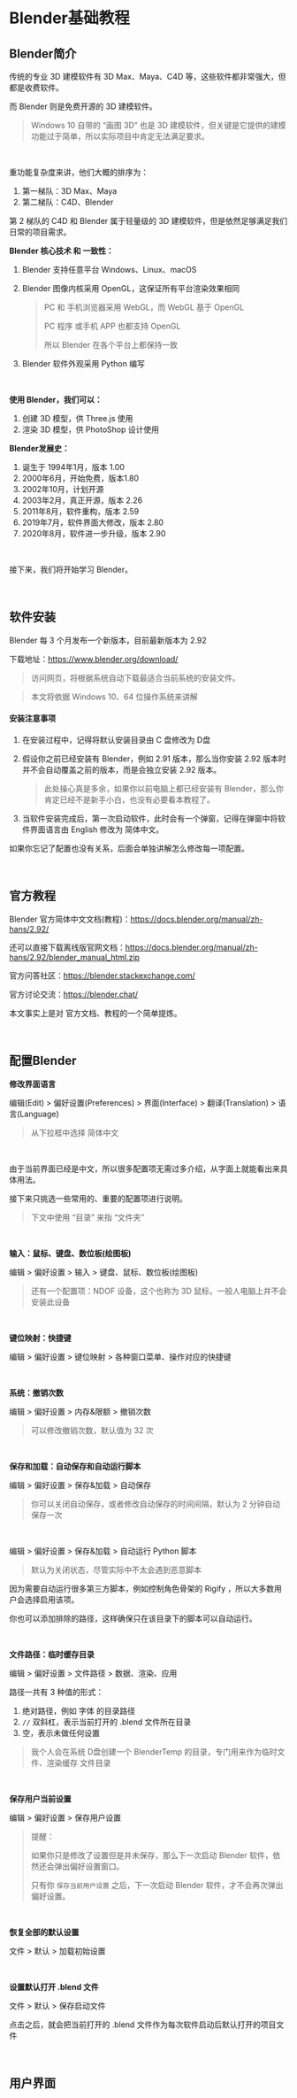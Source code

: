 # Blender基础教程



## Blender简介

传统的专业 3D 建模软件有 3D Max、Maya、C4D 等，这些软件都非常强大，但都是收费软件。

而 Blender 则是免费开源的 3D 建模软件。

> Windows 10 自带的 “画图 3D” 也是 3D 建模软件，但关键是它提供的建模功能过于简单，所以实际项目中肯定无法满足要求。



<br>

重功能复杂度来讲，他们大概的排序为：

1. 第一梯队：3D Max、Maya
2. 第二梯队：C4D、Blender

第 2 梯队的 C4D 和 Blender 属于轻量级的 3D 建模软件，但是依然足够满足我们日常的项目需求。



**Blender 核心技术 和 一致性：**

1. Blender 支持任意平台 Windows、Linux、macOS

2. Blender 图像内核采用 OpenGL，这保证所有平台渲染效果相同

   > PC 和 手机浏览器采用 WebGL，而 WebGL 基于 OpenGL
   >
   > PC 程序 或手机 APP 也都支持 OpenGL
   >
   > 所以 Blender 在各个平台上都保持一致

3. Blender 软件外观采用 Python 编写



<br>

**使用 Blender，我们可以：**

1. 创建 3D 模型，供 Three.js 使用
2. 渲染 3D 模型，供 PhotoShop 设计使用



**Blender发展史：**

1. 诞生于 1994年1月，版本 1.00
2. 2000年6月，开始免费，版本1.80
3. 2002年10月，计划开源
4. 2003年2月，真正开源，版本 2.26
5. 2011年8月，软件重构，版本 2.59
6. 2019年7月，软件界面大修改，版本 2.80
7. 2020年8月，软件进一步升级，版本 2.90



<br>

接下来，我们将开始学习 Blender。



<br>

## 软件安装

Blender 每 3 个月发布一个新版本，目前最新版本为 2.92



下载地址：https://www.blender.org/download/

> 访问网页，将根据系统自动下载最适合当前系统的安装文件。

> 本文将依据 Windows 10、64 位操作系统来讲解



#### 安装注意事项

1. 在安装过程中，记得将默认安装目录由 C 盘修改为 D盘

2. 假设你之前已经安装有 Blender，例如 2.91 版本，那么当你安装 2.92 版本时并不会自动覆盖之前的版本，而是会独立安装 2.92 版本。

   > 此处操心真是多余，如果你以前电脑上都已经安装有 Blender，那么你肯定已经不是新手小白，也没有必要看本教程了。

3. 当软件安装完成后，第一次启动软件，此时会有一个弹窗，记得在弹窗中将软件界面语言由 English 修改为 简体中文。



如果你忘记了配置也没有关系，后面会单独讲解怎么修改每一项配置。



<br>

## 官方教程

Blender 官方简体中文文档(教程)：https://docs.blender.org/manual/zh-hans/2.92/

还可以直接下载离线版官网文档：https://docs.blender.org/manual/zh-hans/2.92/blender_manual_html.zip



官方问答社区：https://blender.stackexchange.com/

官方讨论交流：https://blender.chat/



本文事实上是对 官方文档、教程的一个简单提炼。

<br>



## 配置Blender



**修改界面语言**

编辑(Edit) > 偏好设置(Preferences)  > 界面(Interface) > 翻译(Translation) > 语言(Language)

> 从下拉框中选择 简体中文



<br>

由于当前界面已经是中文，所以很多配置项无需过多介绍，从字面上就能看出来具体用法。

接下来只挑选一些常用的、重要的配置项进行说明。



> 下文中使用 “目录” 来指 “文件夹” 



<br>

**输入：鼠标、键盘、数位板(绘图板)**

编辑 > 偏好设置 > 输入 > 键盘、鼠标、数位板(绘图板)

> 还有一个配置项：NDOF 设备，这个也称为 3D 鼠标，一般人电脑上并不会安装此设备



<br>

**键位映射：快捷键**

编辑 > 偏好设置 > 键位映射 > 各种窗口菜单、操作对应的快捷键



<br>

**系统：撤销次数**

编辑 > 偏好设置 > 内存&限额 > 撤销次数

> 可以修改撤销次数，默认值为 32 次



<br>

**保存和加载：自动保存和自动运行脚本**

编辑 > 偏好设置 > 保存&加载 > 自动保存

> 你可以关闭自动保存，或者修改自动保存的时间间隔，默认为 2 分钟自动保存一次



<br>

编辑 > 偏好设置 > 保存&加载 > 自动运行 Python 脚本

> 默认为关闭状态，尽管实际中不太会遇到恶意脚本

因为需要自动运行很多第三方脚本，例如控制角色骨架的 Rigify ，所以大多数用户会选择启用该项。

你也可以添加排除的路径，这样确保只在该目录下的脚本可以自动运行。



<br>

**文件路径：临时缓存目录**

编辑 > 偏好设置 > 文件路径 > 数据、渲染、应用

路径一共有 3 种值的形式：

1. 绝对路径，例如 字体 的目录路径
2. `//` 双斜杠，表示当前打开的 .blend 文件所在目录
3. 空，表示未做任何设置

> 我个人会在系统 D盘创建一个 BlenderTemp 的目录，专门用来作为临时文件、渲染缓存 文件目录



<br>

**保存用户当前设置**

编辑 > 偏好设置 > 保存用户设置

> 提醒：
>
> 如果你只是修改了设置但是并未保存，那么下一次启动 Blender 软件，依然还会弹出偏好设置窗口。
>
> 只有你 `保存当前用户设置` 之后，下一次启动 Blender 软件，才不会再次弹出 偏好设置。



<br>

**恢复全部的默认设置**

文件 > 默认 > 加载初始设置



<br>

**设置默认打开 .blend 文件**

文件 > 默认 > 保存启动文件

点击之后，就会把当前打开的 .blend 文件作为每次软件启动后默认打开的项目文件



<br>



## 用户界面

